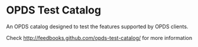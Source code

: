 OPDS Test Catalog
=================

An OPDS catalog designed to test the features supported by OPDS clients.

Check http://feedbooks.github.com/opds-test-catalog/ for more information